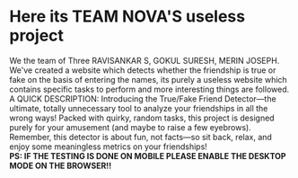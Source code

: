 <h1>Here its TEAM NOVA'S useless project</h1>
We the team of Three
                RAVISANKAR S,
                GOKUL SURESH, 
                MERIN JOSEPH.<br>
      We've created a website which detects whether the friendship is true or fake on the basis of entering the names,
      its purely a useless website which contains specific tasks to perform and more interesting things are followed.
A QUICK DESCRIPTION:
              Introducing the True/Fake Friend Detector—the ultimate, totally unnecessary tool to analyze your friendships in all the wrong ways! 
              Packed with quirky, random tasks, this project is designed purely for your amusement (and maybe to raise a few eyebrows). 
              Remember, this detector is about fun, not facts—so sit back, relax, and enjoy some meaningless metrics on your friendships!<br>
    <strong> PS: IF THE TESTING IS DONE ON MOBILE PLEASE ENABLE THE DESKTOP MODE ON THE BROWSER!!</strong>


